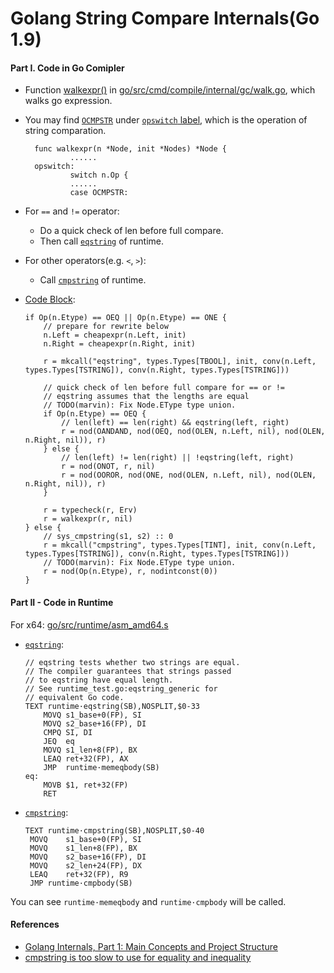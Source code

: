 # Golang String Compare Internals(Go 1.9)

#### Part I. Code in Go Comipler
* Function [walkexpr()](https://github.com/golang/go/blob/release-branch.go1.9/src/cmd/compile/internal/gc/walk.go#L459) in [go/src/cmd/compile/internal/gc/walk.go](https://github.com/golang/go/blob/release-branch.go1.9/src/cmd/compile/internal/gc/walk.go), which walks go expression.
* You may find [`OCMPSTR`](https://github.com/golang/go/blob/release-branch.go1.9/src/cmd/compile/internal/gc/walk.go#L1249) under [`opswitch` label](https://github.com/golang/go/blob/release-branch.go1.9/src/cmd/compile/internal/gc/walk.go#L503), which is the operation of string comparation.

        func walkexpr(n *Node, init *Nodes) *Node {
                ......
        opswitch:
                switch n.Op {
                ......
                case OCMPSTR:

* For `==` and `!=` operator:
  * Do a quick check of len before full compare.
  * Then call [`eqstring`](https://github.com/golang/go/blob/release-branch.go1.9/src/runtime/asm_amd64.s#L1351) of runtime. 
* For other operators(e.g. `<`, `>`):
  * Call [`cmpstring`](https://github.com/golang/go/blob/release-branch.go1.9/src/runtime/asm_amd64.s#L1484) of runtime.

* [Code Block](https://github.com/golang/go/blob/release-branch.go1.9/src/cmd/compile/internal/gc/walk.go#L1367):

   ```
   if Op(n.Etype) == OEQ || Op(n.Etype) == ONE {
       // prepare for rewrite below
	   n.Left = cheapexpr(n.Left, init)
	   n.Right = cheapexpr(n.Right, init)

	   r = mkcall("eqstring", types.Types[TBOOL], init, conv(n.Left, types.Types[TSTRING]), conv(n.Right, types.Types[TSTRING]))

	   // quick check of len before full compare for == or !=
	   // eqstring assumes that the lengths are equal
	   // TODO(marvin): Fix Node.EType type union.
	   if Op(n.Etype) == OEQ {
	       // len(left) == len(right) && eqstring(left, right)
		   r = nod(OANDAND, nod(OEQ, nod(OLEN, n.Left, nil), nod(OLEN, n.Right, nil)), r)
	   } else {
		   // len(left) != len(right) || !eqstring(left, right)
		   r = nod(ONOT, r, nil)
		   r = nod(OOROR, nod(ONE, nod(OLEN, n.Left, nil), nod(OLEN, n.Right, nil)), r)
	   }

	   r = typecheck(r, Erv)
	   r = walkexpr(r, nil)
   } else {
	   // sys_cmpstring(s1, s2) :: 0
	   r = mkcall("cmpstring", types.Types[TINT], init, conv(n.Left, types.Types[TSTRING]), conv(n.Right, types.Types[TSTRING]))
	   // TODO(marvin): Fix Node.EType type union.
	   r = nod(Op(n.Etype), r, nodintconst(0))
   }

   ```
   
#### Part II - Code in Runtime
For x64: [go/src/runtime/asm_amd64.s ](https://github.com/golang/go/blob/release-branch.go1.9/src/runtime/asm_amd64.s)

*  [`eqstring`](https://github.com/golang/go/blob/release-branch.go1.9/src/runtime/asm_amd64.s#L1351):

   ```
   // eqstring tests whether two strings are equal.
   // The compiler guarantees that strings passed
   // to eqstring have equal length.
   // See runtime_test.go:eqstring_generic for
   // equivalent Go code.
   TEXT runtime·eqstring(SB),NOSPLIT,$0-33
	   MOVQ	s1_base+0(FP), SI
	   MOVQ	s2_base+16(FP), DI
	   CMPQ	SI, DI
	   JEQ	eq
	   MOVQ	s1_len+8(FP), BX
	   LEAQ	ret+32(FP), AX
	   JMP	runtime·memeqbody(SB)
   eq:
	   MOVB	$1, ret+32(FP)
	   RET
   ```

* [`cmpstring`](https://github.com/golang/go/blob/release-branch.go1.9/src/runtime/asm_amd64.s#L1484): 
  
   ```
   TEXT runtime·cmpstring(SB),NOSPLIT,$0-40
	MOVQ	s1_base+0(FP), SI
	MOVQ	s1_len+8(FP), BX
	MOVQ	s2_base+16(FP), DI
	MOVQ	s2_len+24(FP), DX
	LEAQ	ret+32(FP), R9
	JMP	runtime·cmpbody(SB)
   ```

You can see `runtime·memeqbody` and `runtime·cmpbody` will be called.

#### References
* [Golang Internals, Part 1: Main Concepts and Project Structure](https://blog.altoros.com/golang-part-1-main-concepts-and-project-structure.html)
* [cmpstring is too slow to use for equality and inequality](https://github.com/golang/go/issues/1161)


